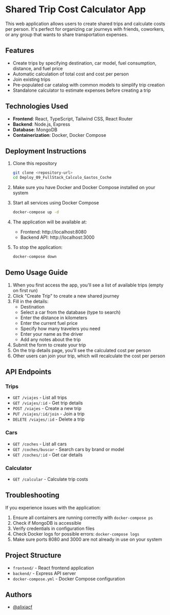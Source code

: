 
# Shared Trip Cost Calculator App

This web application allows users to create shared trips and calculate costs per person. It's perfect for organizing car journeys with friends, coworkers, or any group that wants to share transportation expenses.

## Features

- Create trips by specifying destination, car model, fuel consumption, distance, and fuel price
- Automatic calculation of total cost and cost per person
- Join existing trips
- Pre-populated car catalog with common models to simplify trip creation
- Standalone calculator to estimate expenses before creating a trip

## Technologies Used

- **Frontend**: React, TypeScript, Tailwind CSS, React Router
- **Backend**: Node.js, Express
- **Database**: MongoDB
- **Containerization**: Docker, Docker Compose

## Deployment Instructions

1. Clone this repository
   ```bash
   git clone <repository-url>
   cd Deploy_09_FullStack_Calculo_Gastos_Coche
   ```

2. Make sure you have Docker and Docker Compose installed on your system

3. Start all services using Docker Compose
   ```bash
   docker-compose up -d
   ```

4. The application will be available at:
   - Frontend: http://localhost:8080
   - Backend API: http://localhost:3000

5. To stop the application:
   ```bash
   docker-compose down
   ```

## Demo Usage Guide

1. When you first access the app, you'll see a list of available trips (empty on first run)
2. Click "Create Trip" to create a new shared journey
3. Fill in the details:
   - Destination
   - Select a car from the database (type to search)
   - Enter the distance in kilometers
   - Enter the current fuel price
   - Specify how many travelers you need
   - Enter your name as the driver
   - Add any notes about the trip
4. Submit the form to create your trip
5. On the trip details page, you'll see the calculated cost per person
6. Other users can join your trip, which will recalculate the cost per person

## API Endpoints

### Trips
- `GET /viajes` - List all trips
- `GET /viajes/:id` - Get trip details
- `POST /viajes` - Create a new trip
- `PUT /viajes/:id/join` - Join a trip
- `DELETE /viajes/:id` - Delete a trip

### Cars
- `GET /coches` - List all cars
- `GET /coches/buscar` - Search cars by brand or model
- `GET /coches/:id` - Get car details

### Calculator
- `GET /calcular` - Calculate trip costs

## Troubleshooting

If you experience issues with the application:
1. Ensure all containers are running correctly with `docker-compose ps`
2. Check if MongoDB is accessible
3. Verify credentials in configuration files
4. Check Docker logs for possible errors: `docker-compose logs`
5. Make sure ports 8080 and 3000 are not already in use on your system

## Project Structure

- `frontend/` - React frontend application
- `backend/` - Express API server
- `docker-compose.yml` - Docker Compose configuration

## Authors

- [@alixiacf](https://www.github.com/alixiacf)

